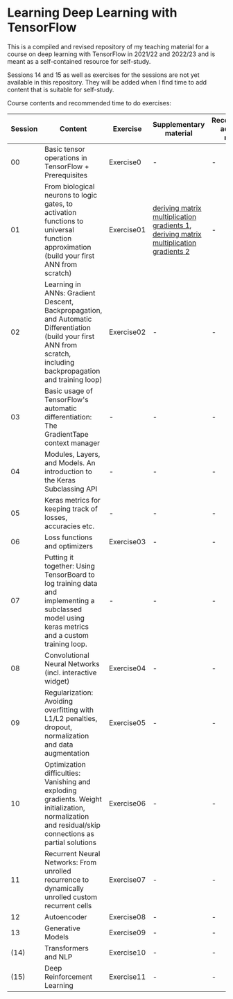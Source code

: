 # Learning Deep Learning with TensorFlow

This is a compiled and revised repository of my teaching material for a course on deep learning with TensorFlow in 2021/22 and 2022/23 and is meant as a self-contained resource for self-study. 

Sessions 14 and 15 as well as exercises for the sessions are not yet available in this repository. They will be added when I find time to add content that is suitable for self-study.

Course contents and recommended time to do exercises:

|     Session     |    Content                             |              Exercise                 | Supplementary material |     Recommended additional reading |
|-----------------|----------------------------------------|---------------------------------------|------------------------|------------------------------------|
|   00            |    Basic tensor operations in TensorFlow + Prerequisites|               Exercise0               |    -   |   -|
|   01            |    From biological neurons to logic gates, to activation functions to universal function approximation (build your first ANN from scratch)                            |                 Exercise01                      |  [deriving matrix multiplication gradients 1](https://github.com/Spinkk/Teaching-TensorFlow/blob/main/02_matmul_derivative_1.pdf), [deriving matrix multiplication gradients 2](https://github.com/Spinkk/Teaching-TensorFlow/blob/main/02_matmul_derivative_2.pdf)  | - |
|   02            |   Learning in ANNs: Gradient Descent, Backpropagation, and Automatic Differentiation (build your first ANN from scratch, including backpropagation and training loop)                                |                Exercise02                       | - |  - |
|   03            |       Basic usage of TensorFlow's automatic differentiation: The GradientTape context manager                      |            -                           | - |  - |
|   04            |       Modules, Layers, and Models. An introduction to the Keras Subclassing API                |  -  | -  | - |
|    05            |    Keras metrics for keeping track of losses, accuracies etc.              |     -          |   -   | - |
|    06            |      Loss functions and optimizers           |       Exercise03        |  -  | - |
|    07            |      Putting it together: Using TensorBoard to log training data and implementing a subclassed model using keras metrics and a custom training loop.           |       -        |   -  | - |
|    08            |     Convolutional Neural Networks (incl. interactive widget)           |       Exercise04        |   -   | - |
|    09            |     Regularization: Avoiding overfitting with L1/L2 penalties, dropout, normalization and data augmentation           |       Exercise05        |    -     | - |
|    10            |     Optimization difficulties: Vanishing and exploding gradients. Weight initialization, normalization and residual/skip connections as partial solutions           |       Exercise06        |    -     | - |
|    11            |     Recurrent Neural Networks: From unrolled recurrence to dynamically unrolled custom recurrent cells           |       Exercise07        |     -     | - |
|    12            |     Autoencoder           |       Exercise08        |     -     | - |
|    13            |     Generative Models           |       Exercise09        |    -      | - |
|    (14)            |     Transformers and NLP           |       Exercise10        |    -       | - |
|    (15)            |     Deep Reinforcement Learning           |       Exercise11        |   -     | - |
